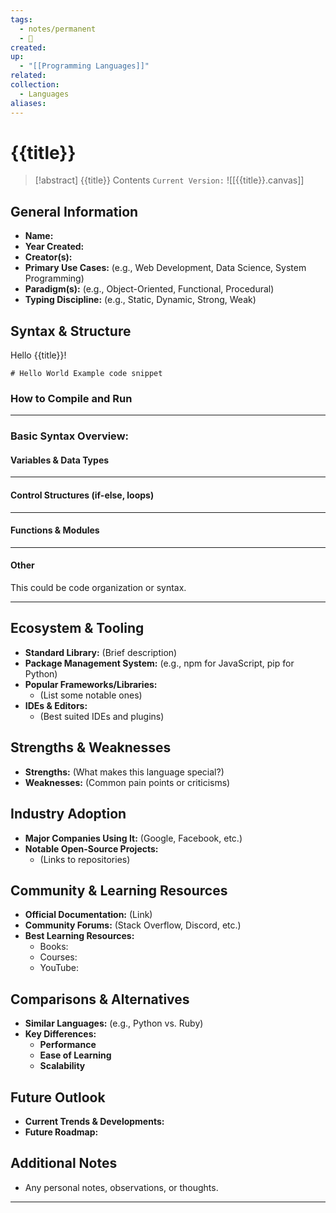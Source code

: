 ```yaml
---
tags:
  - notes/permanent
  - ️⃣
created: 
up:
  - "[[Programming Languages]]"
related: 
collection:
  - Languages
aliases:
---
```

# {{title}}


> [!abstract] {{title}}
> Contents
>`Current Version:`
> ![[{{title}}.canvas]]


## General Information
- **Name:**
- **Year Created:**
- **Creator(s):**
- **Primary Use Cases:** (e.g., Web Development, Data Science, System Programming)
- **Paradigm(s):** (e.g., Object-Oriented, Functional, Procedural)
- **Typing Discipline:** (e.g., Static, Dynamic, Strong, Weak)

## Syntax & Structure
Hello {{title}}!
  ```<language>
  # Hello World Example code snippet
  ```

### How to Compile and Run

---
### Basic Syntax Overview:
#### Variables & Data Types

---
#### Control Structures (if-else, loops)

---
#### Functions & Modules

---
#### Other
This could be code organization or syntax.

---
  
## Ecosystem & Tooling
- **Standard Library:** (Brief description)
- **Package Management System:** (e.g., npm for JavaScript, pip for Python)
- **Popular Frameworks/Libraries:** 
	- (List some notable ones)
- **IDEs & Editors:** 
	- (Best suited IDEs and plugins)

## Strengths & Weaknesses
- **Strengths:** (What makes this language special?)
- **Weaknesses:** (Common pain points or criticisms)

## Industry Adoption
- **Major Companies Using It:** (Google, Facebook, etc.)
- **Notable Open-Source Projects:** 
	- (Links to repositories)

## Community & Learning Resources
- **Official Documentation:** (Link)
- **Community Forums:** (Stack Overflow, Discord, etc.)
- **Best Learning Resources:** 
  - Books:
  - Courses:
  - YouTube:

## Comparisons & Alternatives
- **Similar Languages:** (e.g., Python vs. Ruby)
- **Key Differences:**
  - **Performance**
  - **Ease of Learning**
  - **Scalability**

## Future Outlook
- **Current Trends & Developments:**
- **Future Roadmap:**

## Additional Notes
- Any personal notes, observations, or thoughts.


---
[^ref1]: Lastname, F. M. (Year, Month Date). _Title of page_. Site name.  https://owl.purdue.edu/owl/research_and_citation/apa_style/apa_formatting_and_style_guide/index.html